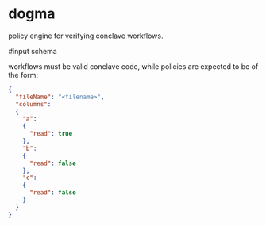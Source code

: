 # dogma
policy engine for verifying conclave workflows.

#input schema

workflows must be valid conclave code, while policies are expected to be of the form: 

```json
{
  "fileName": "<filename>",
  "columns":
  {
    "a":
    {
      "read": true
    },
    "b":
    {
      "read": false
    },
    "c":
    {
      "read": false
    }
  }
}
```
